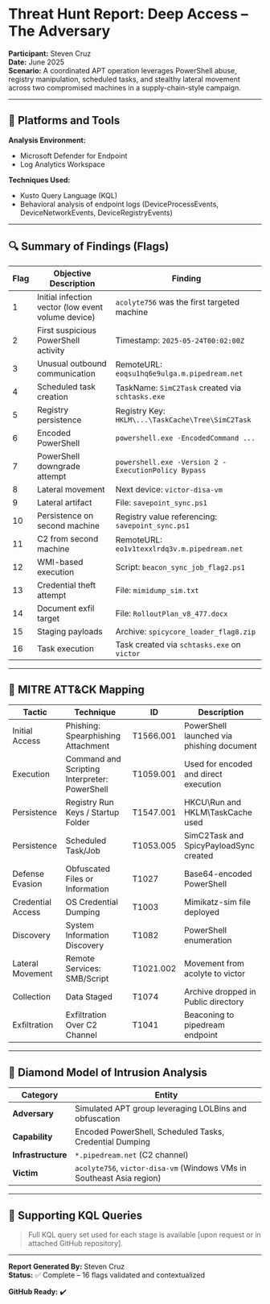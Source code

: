 
# Threat Hunt Report: **Deep Access – The Adversary**

**Participant:** Steven Cruz  
**Date:** June 2025  
**Scenario:** A coordinated APT operation leverages PowerShell abuse, registry manipulation, scheduled tasks, and stealthy lateral movement across two compromised machines in a supply-chain-style campaign.  

---

## 🧰 Platforms and Tools

**Analysis Environment:**
- Microsoft Defender for Endpoint
- Log Analytics Workspace

**Techniques Used:**
- Kusto Query Language (KQL)
- Behavioral analysis of endpoint logs (DeviceProcessEvents, DeviceNetworkEvents, DeviceRegistryEvents)

---

## 🔍 Summary of Findings (Flags)

| Flag | Objective Description | Finding |
|------|------------------------|---------|
| 1 | Initial infection vector (low event volume device) | `acolyte756` was the first targeted machine |
| 2 | First suspicious PowerShell activity | Timestamp: `2025-05-24T00:02:00Z` |
| 3 | Unusual outbound communication | RemoteURL: `eoqsu1hq6e9ulga.m.pipedream.net` |
| 4 | Scheduled task creation | TaskName: `SimC2Task` created via `schtasks.exe` |
| 5 | Registry persistence | Registry Key: `HKLM\...\TaskCache\Tree\SimC2Task` |
| 6 | Encoded PowerShell | `powershell.exe -EncodedCommand ...` |
| 7 | PowerShell downgrade attempt | `powershell.exe -Version 2 -ExecutionPolicy Bypass` |
| 8 | Lateral movement | Next device: `victor-disa-vm` |
| 9 | Lateral artifact | File: `savepoint_sync.ps1` |
| 10 | Persistence on second machine | Registry value referencing: `savepoint_sync.ps1` |
| 11 | C2 from second machine | RemoteURL: `eo1v1texxlrdq3v.m.pipedream.net` |
| 12 | WMI-based execution | Script: `beacon_sync_job_flag2.ps1` |
| 13 | Credential theft attempt | File: `mimidump_sim.txt` |
| 14 | Document exfil target | File: `RolloutPlan_v8_477.docx` |
| 15 | Staging payloads | Archive: `spicycore_loader_flag8.zip` |
| 16 | Task execution | Task created via `schtasks.exe` on `victor` |

---

## 🧠 MITRE ATT&CK Mapping

| Tactic | Technique | ID | Description |
|--------|-----------|----|-------------|
| Initial Access | Phishing: Spearphishing Attachment | T1566.001 | PowerShell launched via phishing document |
| Execution | Command and Scripting Interpreter: PowerShell | T1059.001 | Used for encoded and direct execution |
| Persistence | Registry Run Keys / Startup Folder | T1547.001 | HKCU\Run and HKLM\TaskCache used |
| Persistence | Scheduled Task/Job | T1053.005 | SimC2Task and SpicyPayloadSync created |
| Defense Evasion | Obfuscated Files or Information | T1027 | Base64-encoded PowerShell |
| Credential Access | OS Credential Dumping | T1003 | Mimikatz-sim file deployed |
| Discovery | System Information Discovery | T1082 | PowerShell enumeration |
| Lateral Movement | Remote Services: SMB/Script | T1021.002 | Movement from acolyte to victor |
| Collection | Data Staged | T1074 | Archive dropped in Public directory |
| Exfiltration | Exfiltration Over C2 Channel | T1041 | Beaconing to pipedream endpoint |

---

## 💠 Diamond Model of Intrusion Analysis

| Category | Entity |
|---------|--------|
| **Adversary** | Simulated APT group leveraging LOLBins and obfuscation |
| **Capability** | Encoded PowerShell, Scheduled Tasks, Credential Dumping |
| **Infrastructure** | `*.pipedream.net` (C2 channel) |
| **Victim** | `acolyte756`, `victor-disa-vm` (Windows VMs in Southeast Asia region) |

---

## 📂 Supporting KQL Queries

> Full KQL query set used for each stage is available [upon request or in attached GitHub repository].

---

**Report Generated By:** Steven Cruz  
**Status:** ✅ Complete – 16 flags validated and contextualized  

**GitHub Ready:** ✔️

